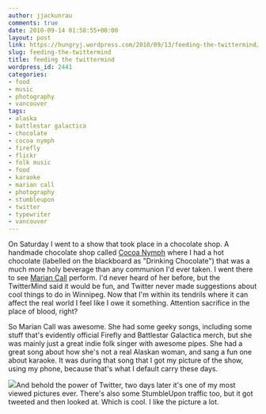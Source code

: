 ```yaml
---
author: jjackunrau
comments: true
date: 2010-09-14 01:58:55+00:00
layout: post
link: https://hungryj.wordpress.com/2010/09/13/feeding-the-twittermind/
slug: feeding-the-twittermind
title: feeding the twittermind
wordpress_id: 2441
categories:
- food
- music
- photography
- vancouver
tags:
- alaska
- battlestar galactica
- chocolate
- cocoa nymph
- firefly
- flickr
- folk music
- food
- karaoke
- marian call
- photography
- stumbleupon
- twitter
- typewriter
- vancouver
---
```


On Saturday I went to a show that took place in a chocolate shop. A handmade chocolate shop called [Cocoa Nymph](http://www.cocoanymph.com/) where I had a hot chocolate (labelled on the blackboard as "Drinking Chocolate") that was a much more holy beverage than any communion I'd ever taken. I went there to see [Marian Call](http://www.mariancall.com/) perform. I'd never heard of her before, but the TwitterMind said it would be fun, and Twitter never made suggestions about cool things to do in Winnipeg. Now that I'm within its tendrils where it can affect the real world I feel like I owe it something. Attention sacrifice in the place of blood, right?

So Marian Call was awesome. She had some geeky songs, including some stuff that's evidently official Firefly and Battlestar Galactica merch, but she was mainly just a great indie folk singer with awesome pipes. She had a great song about how she's not a real Alaskan woman, and sang a fun one about karaoke. It was during that song that I got my picture of the show, using my phone, because that's what I default carry these days.

[![](http://farm5.static.flickr.com/4092/4982081900_6a9d1b70e2_m.jpg)](http://www.flickr.com/photos/hungry_j/4982081900/in/photostream/)And behold the power of Twitter, two days later it's one of my most viewed pictures ever. There's also some StumbleUpon traffic too, but it got tweeted and then looked at. Which is cool. I like the picture a lot.
